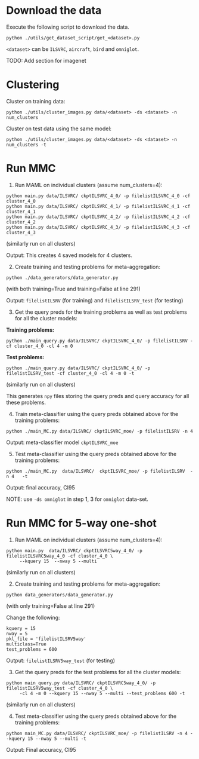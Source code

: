 # Download the data

Execute the following script to download the data.

```
python ./utils/get_dataset_script/get_<dataset>.py
```

`<dataset>` can be `ILSVRC`, `aircraft`, `bird` and `omniglot`.

TODO: Add section for imagenet

# Clustering 

Cluster on training data:

```
python ./utils/cluster_images.py data/<dataset> -ds <dataset> -n num_clusters
```

Cluster on test data using the same model:

```
python ./utils/cluster_images.py data/<dataset> -ds <dataset> -n num_clusters -t
```

# Run MMC

1. Run MAML on individual clusters (assume num_clusters=4):

```
python main.py data/ILSVRC/ ckptILSVRC_4_0/ -p filelistILSVRC_4_0 -cf cluster_4_0
python main.py data/ILSVRC/ ckptILSVRC_4_1/ -p filelistILSVRC_4_1 -cf cluster_4_1
python main.py data/ILSVRC/ ckptILSVRC_4_2/ -p filelistILSVRC_4_2 -cf cluster_4_2
python main.py data/ILSVRC/ ckptILSVRC_4_3/ -p filelistILSVRC_4_3 -cf cluster_4_3
```

(similarly run on all clusters)

Output: This creates 4 saved models for 4 clusters.

2. Create training and testing problems for meta-aggregation:

```
python ./data_generators/data_generator.py
```
(with both training=True and training=False at line 291)

Output: `filelistILSRV` (for training) and `filelistILSRV_test` (for testing)

3. Get the query preds for the training problems as well as test problems for all the cluster models:

**Training problems:**
```
python ./main_query.py data/ILSVRC/ ckptILSVRC_4_0/ -p filelistILSRV -cf cluster_4_0 -cl 4 -m 0
```

**Test problems:**
```
python ./main_query.py data/ILSVRC/ ckptILSVRC_4_0/ -p filelistILSRV_test -cf cluster_4_0 -cl 4 -m 0 -t
```

(similarly run on all clusters)

This generates `npy` files storing the query preds and query accuracy for all these problems.

4. Train meta-classifier using the query preds obtained above for the training problems:

```
python ./main_MC.py data/ILSVRC/ ckptILSVRC_moe/ -p filelistILSRV -n 4
```

Output: meta-classifier model `ckptILSVRC_moe`

5. Test meta-classifier using the query preds obtained above for the training problems:

```
python ./main_MC.py  data/ILSVRC/  ckptILSVRC_moe/ -p filelistILSRV  -n 4   -t
```

Output: final accuracy, CI95


NOTE: use `-ds omniglot` in step 1, 3 for `omniglot` data-set.


# Run MMC for 5-way one-shot

1. Run MAML on individual clusters (assume num_clusters=4):

```
python main.py  data/ILSVRC/ ckptILSVRC5way_4_0/ -p filelistILSVRC5way_4_0 -cf cluster_4_0 \
     --kquery 15  --nway 5 --multi
```

(similarly run on all clusters)

2. Create training and testing problems for meta-aggregation:

```
python data_generators/data_generator.py
```
(with only training=False at line 291)

Change the following:
```
kquery = 15
nway = 5
pkl_file = 'filelistILSRV5way'
multiclass=True
test_problems = 600
```

Output: `filelistILSRV5way_test` (for testing)

3. Get the query preds for the test problems for all the cluster models:

```
python main_query.py data/ILSVRC/ ckptILSVRC5way_4_0/ -p filelistILSRV5way_test -cf cluster_4_0 \
     -cl 4 -m 0 --kquery 15 --nway 5 --multi --test_problems 600 -t
```

(similarly run on all clusters)

4. Test meta-classifier using the query preds obtained above for the training problems:

```
python main_MC.py data/ILSVRC/ ckptILSVRC_moe/ -p filelistILSRV -n 4 --kquery 15 --nway 5 --multi -t
```

Output: Final accuracy, CI95
